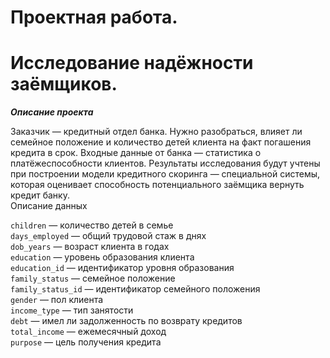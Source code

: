 # Проектная работа.<br>
# Исследование надёжности заёмщиков.<br>

***Описание проекта***<br>

Заказчик — кредитный отдел банка. Нужно разобраться, влияет ли семейное положение и количество детей клиента на факт погашения кредита в срок. Входные данные от банка — статистика о платёжеспособности клиентов.
Результаты исследования будут учтены при построении модели кредитного скоринга — специальной системы, которая оценивает способность потенциального заёмщика вернуть кредит банку.<br>
Описание данных<br>

`children` — количество детей в семье<br>
`days_employed` — общий трудовой стаж в днях<br>
`dob_years` — возраст клиента в годах<br>
`education` — уровень образования клиента<br>
`education_id` — идентификатор уровня образования<br>
`family_status` — семейное положение<br>
`family_status_id` — идентификатор семейного положения<br>
`gender` — пол клиента<br>
`income_type` — тип занятости<br>
`debt` — имел ли задолженность по возврату кредитов<br>
`total_income` — ежемесячный доход<br>
`purpose` — цель получения кредита<br>
